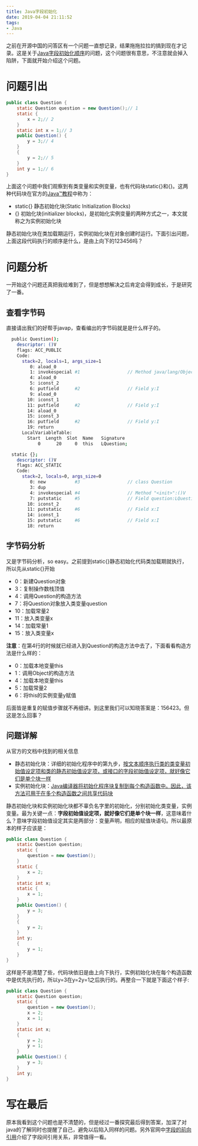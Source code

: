 ```yaml
---
title: Java字段初始化
date: 2019-04-04 21:11:52
tags:
- Java
---
```

之前在开源中国的问答区有一个问题一直想记录，结果拖拖拉拉的搞到现在才记录。这是关于[Java字段初始化顺序](https://www.oschina.net/question/3087363_2304230)的问题，这个问题很有意思，不注意就会掉入陷阱，下面就开始介绍这个问题。
<!-- more -->

# 问题引出

```java
public class Question {
    static Question question = new Question();// 1
    static {
        x = 2;// 2
    }
    static int x = 1;// 3
    public Question() {
        y = 3;// 4
    }
    {
        y = 2;// 5
    }
    int y = 1;// 6
}
```

上面这个问题中我们观察到有类变量和实例变量，也有代码块static{}和{}。这两种代码块在官方的[Java™教程](https://docs.oracle.com/javase/tutorial/java/javaOO/initial.html)中称为：

- static{} 静态初始化块(Static Initialization Blocks)
- {} 初始化块(initializer blocks)，是初始化实例变量的两种方式之一，本文就称之为实例初始化块

静态初始化块在类加载期运行，实例初始化块在对象创建时运行。下面引出问题，上面这段代码执行的顺序是什么，是由上向下的123456吗？

# 问题分析

一开始这个问题还真把我给难到了，但是想想解决之后肯定会得到成长，于是研究了一番。

## 查看字节码

直接请出我们的好帮手javap，查看编出的字节码就是是什么样子的。

```bash
  public Question();
    descriptor: ()V
    flags: ACC_PUBLIC
    Code:
      stack=2, locals=1, args_size=1
         0: aload_0
         1: invokespecial #1                  // Method java/lang/Object."<init>":()V
         4: aload_0
         5: iconst_2
         6: putfield      #2                  // Field y:I
         9: aload_0
        10: iconst_1
        11: putfield      #2                  // Field y:I
        14: aload_0
        15: iconst_3
        16: putfield      #2                  // Field y:I
        19: return
      LocalVariableTable:
        Start  Length  Slot  Name   Signature
            0      20     0  this   LQuestion;

  static {};
    descriptor: ()V
    flags: ACC_STATIC
    Code:
      stack=2, locals=0, args_size=0
         0: new           #3                  // class Question
         3: dup
         4: invokespecial #4                  // Method "<init>":()V
         7: putstatic     #5                  // Field question:LQuestion;
        10: iconst_2
        11: putstatic     #6                  // Field x:I
        14: iconst_1
        15: putstatic     #6                  // Field x:I
        18: return
```

## 字节码分析

又是字节码分析，so easy。之前提到static{}静态初始化代码类加载期就执行，所以先从static{}开始

- 0：新建Question对象
- 3：复制操作数栈顶值
- 4：调用Question的构造方法
- 7：将Question对象放入类变量question
- 10：加载常量2
- 11：放入类变量x
- 14：加载常量1
- 15：放入类变量x

**注意**：在第4行的时候就已经进入到Question的构造方法中去了，下面看看构造方法是什么样的：

- 0：加载本地变量this
- 1：调用Object的构造方法
- 4：加载本地变量this
- 5：加载常量2
- 6：将this的实例变量y赋值

后面皆是重复的赋值步骤就不再细讲。到这里我们可以知晓答案是：156423。但这是怎么回事？

## 问题详解

从官方的文档中找到的相关信息

- 静态初始化块：详细的初始化程序中的第九步，[按文本顺序执行类的类变量初始值设定项和类的静态初始值设定项，或接口的字段初始值设定项，就好像它们是单个块一样](https://docs.oracle.com/javase/specs/jls/se8/html/jls-12.html#jls-12.4.2)
- 实例初始化块：[Java编译器将初始化程序块复制到每个构造函数中。因此，该方法可用于在多个构造函数之间共享代码块](https://docs.oracle.com/javase/tutorial/java/javaOO/initial.html)

静态初始化块和实例初始化块都不辜负名字里的初始化，分别初始化类变量，实例变量。最为关键一点：**字段初始值设定项，就好像它们是单个块一样**，这意味着什么？意味字段初始值设定其实是两部分：变量声明，相应的赋值块语句。所以最原本的样子应该是：

```java
public class Question {
    static Question question;
    static {
        question = new Question();
    }
    static {
        x = 2;
    }
    static int x;
    static {
        x = 1;
    }
    public Question() {
        y = 3;
    }
    {
        y = 2;
    }
    int y;
    {
        y = 1;
    }
}
```

这样是不是清楚了些，代码块依旧是由上向下执行，实例初始化块在每个构造函数中是优先执行的，所以y=3在y=2y=1之后执行的。再整合一下就是下面这个样子:

```java
public class Question {
    static Question question;
    static {
        question = new Question();
        x = 2;
        x = 1;
    }
    static int x;
    {
        y = 2;
        y = 1;
    }
    public Question() {
        y = 3;
    }
    int y;
}
```

# 写在最后

原本我看到这个问题也是不清楚的，但是经过一番探究最后得到答案，加深了对java的了解同时也提醒了自己，避免以后陷入同样的问题。另外官网中[字段的前向引用](https://docs.oracle.com/javase/specs/jls/se8/html/jls-8.html#jls-8.3.3)介绍了字段间引用关系，非常值得一看。